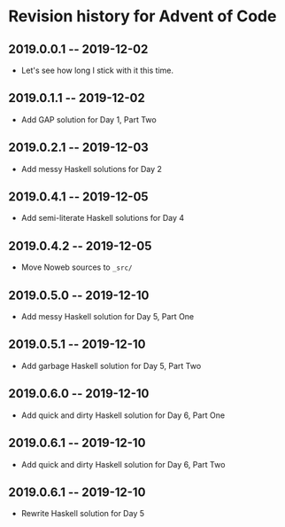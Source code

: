 # Revision history for Advent of Code

## 2019.0.0.1 -- 2019-12-02

* Let's see how long I stick with it this time.

## 2019.0.1.1 -- 2019-12-02

* Add GAP solution for Day 1, Part Two

## 2019.0.2.1 -- 2019-12-03

* Add messy Haskell solutions for Day 2

## 2019.0.4.1 -- 2019-12-05

* Add semi-literate Haskell solutions for Day 4

## 2019.0.4.2 -- 2019-12-05

* Move Noweb sources to `_src/`

## 2019.0.5.0 -- 2019-12-10

* Add messy Haskell solution for Day 5, Part One

## 2019.0.5.1 -- 2019-12-10

* Add garbage Haskell solution for Day 5, Part Two

## 2019.0.6.0 -- 2019-12-10

* Add quick and dirty Haskell solution for Day 6, Part One

## 2019.0.6.1 -- 2019-12-10

* Add quick and dirty Haskell solution for Day 6, Part Two

## 2019.0.6.1 -- 2019-12-10

* Rewrite Haskell solution for Day 5
